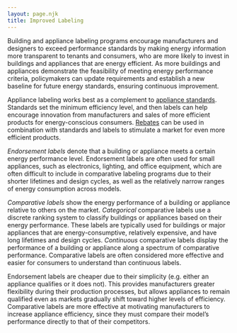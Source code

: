 ```yaml
---
layout: page.njk
title: Improved Labeling
---
```

Building and appliance labeling programs encourage manufacturers and designers to exceed performance standards by making energy information more transparent to tenants and consumers, who are more likely to invest in buildings and appliances that are energy efficient.  As more buildings and appliances demonstrate the feasibility of meeting energy performance criteria, policymakers can update requirements and establish a new baseline for future energy standards, ensuring continuous improvement.

Appliance labeling works best as a complement to [appliance standards](/building-energy-efficiency-standards).  Standards set the minimum efficiency level, and then labels can help encourage innovation from manufacturers and sales of more efficient products for energy-conscious consumers.  [Rebates](/rebate-for-efficient-products) can be used in combination with standards and labels to stimulate a market for even more efficient products.

*Endorsement labels* denote that a building or appliance meets a certain energy performance level.  Endorsement labels are often used for small appliances, such as electronics, lighting, and office equipment, which are often difficult to include in comparative labeling programs due to their shorter lifetimes and design cycles, as well as the relatively narrow ranges of energy consumption across models.

*Comparative labels* show the energy performance of a building or appliance relative to others on the market.  *Categorical* comparative labels use a discrete ranking system to classify buildings or appliances based on their energy performance.  These labels are typically used for buildings or major appliances that are energy-consumptive, relatively expensive, and have long lifetimes and design cycles.  *Continuous* comparative labels display the performance of a building or appliance along a spectrum of comparative performance.  Comparative labels are often considered more effective and easier for consumers to understand than continuous labels.

Endorsement labels are cheaper due to their simplicity (e.g. either an appliance qualifies or it does not).  This provides manufacturers greater flexibility during their production processes, but allows appliances to remain qualified even as markets gradually shift toward higher levels of efficiency.  Comparative labels are more effective at motivating manufacturers to increase appliance efficiency, since they must compare their model’s performance directly to that of their competitors.

